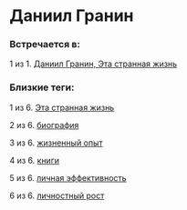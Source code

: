 # Даниил Гранин

### Встречается в:

1 из 1. [Даниил Гранин, Эта странная жизнь](../Книги/Прочее/Даниил%20Гранин%20-%20Эта%20странная%20жизнь.md)


### Близкие теги:

1 из 6. [Эта странная жизнь](../__tags/eta_strannaya_zhizn.md)

2 из 6. [биография](../__tags/biografiya.md)

3 из 6. [жизненный опыт](../__tags/zhiznennyy_opyt.md)

4 из 6. [книги](../__tags/knigi.md)

5 из 6. [личная эффективность](../__tags/lichnaya_effektivnost.md)

6 из 6. [личностный рост](../__tags/lichnostnyy_rost.md)

